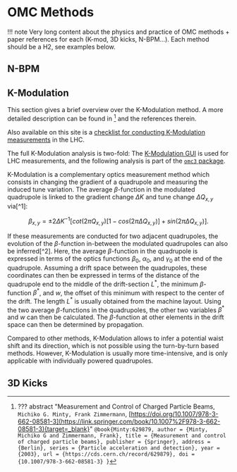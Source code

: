 # OMC Methods

!!! note
    Very long content about the physics and practice of OMC methods + paper references for each (K-mod, 3D kicks, N-BPM...).
    Each method should be a H2, see examples below.

## N-BPM

## K-Modulation

This section gives a brief overview over the K-Modulation method.
A more detailed description can be found in [^MintyZimmermann] and the references therein.

Also available on this site is a [checklist for conducting K-Modulation measurements](../procedures/kmod.md) in the LHC.

The full K-Modulation analysis is two-fold:
The [K-Modulation GUI](../guis/kmod/gui.md) is used for LHC measurements, and the following analysis is part of the [`omc3` package](../packages/omc3/getting_started.md).

K-Modulation is a complementary optics measurement method which consists in changing the gradient of a quadrupole and measuring the induced tune variation.
The average $\beta$-function in the modulated quadrupole is linked to the gradient change $\Delta K$ and tune change $\Delta Q_{x,y}$ via[^1]:

$$
\beta_{x,y} = \pm 2 \Delta K^{-1}\Big[ cot(2 \pi Q_{x,y}) [ 1 - cos(2 \pi \Delta Q_{x,y}) ] + sin(2 \pi \Delta Q_{x,y}) \Big].
$$

If these measurements are conducted for two adjacent quadrupoles, the evolution of the $\beta$-function in-between the modulated quadrupoles can also be inferred[^2].
Here, the average $\beta$-function in the quadrupole is expressed in terms of the optics functions $\beta_0$, $\alpha_0$, and $\gamma_0$ at the end of the quadrupole.
Assuming a drift space between the quadrupoles, these coordinates can then be expressed in terms of the distance of the quadrupole end to the middle of the drift-section $L^*$, the minimum $\beta$-function $\beta^*$, and $w$, the offset of this minimum with respect to the center of the drift.
The length $L^*$ is usually obtained from the machine layout.
Using the two average $\beta$-functions in the quadrupoles, the other two variables $\beta^*$ and $w$ can then be calculated.
The $\beta$-function at other elements in the drift space can then be determined by propagation.

Compared to other methods, K-Modulation allows to infer a potential waist shift and its direction, which is not possible using the turn-by-turn based methods.
However, K-Modulation is usually more time-intensive, and is only applicable with individually powered quadrupoles.

## 3D Kicks

[^MintyZimmermann]:
    ??? abstract "Measurement and Control of Charged Particle Beams, `Michiko G. Minty, Frank Zimmermann`, [https://doi.org/10.1007/978-3-662-08581-3](https://link.springer.com/book/10.1007%2F978-3-662-08581-3){target=_blank}"
        ```
        @book{Minty:629879,
        author = {Minty, Michiko G and Zimmermann, Frank},
        title = {Measurement and control of charged particle beams},
        publisher = {Springer},
        address = {Berlin},
        series = {Particle acceleration and detection},
        year = {2003},
        url = {https://cds.cern.ch/record/629879},
        doi = {10.1007/978-3-662-08581-3}
        }
        ```

[^FelixKmodPaper]:
    ??? abstract "Accuracy and Feasibility of the Beta* Measurement for LHC and High Luminosity LHC Using K Modulation, `F. Carlier, and R. Tomás`, [Phys. Rev. Accel. Beams **20**, 2017](https://link.aps.org/doi/10.1103/PhysRevAccelBeams.20.011005){target=_blank}"
        ```
        @article{PhysRevAccelBeams.20.011005,
        title = {Accuracy and Feasibility of the Beta* Measurement for {{LHC}} and {{High Luminosity LHC}} Using k Modulation},
        author = {Carlier, F. and Tom{\'a}s, R.},
        year = {2017},
        month = jan,
        volume = {20},
        pages = {011005},
        doi = {10.1103/PhysRevAccelBeams.20.011005},
        url = {https://link.aps.org/doi/10.1103/PhysRevAccelBeams.20.011005},
        journal = {Phys. Rev. Accel. Beams},
        keywords = {read},
        number = {1}
        }
        ```

